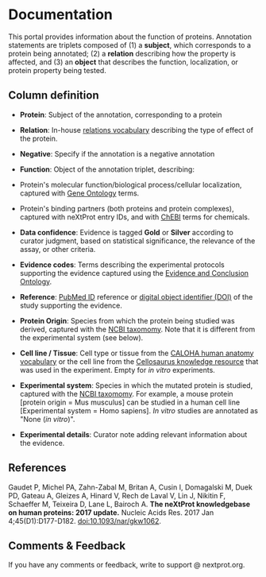 # Documentation

This portal provides information about the function of proteins. Annotation statements are triplets composed of (1) a **subject**, which corresponds to a protein being annotated; (2) a **relation** describing how the property is affected, and (3) an **object** that describes the function, localization, or protein property being tested.
 

## Column definition

* **Protein**: Subject of the annotation, corresponding to a protein 

* **Relation**: In-house [relations vocabulary](ftp://ftp.nextprot.org/pub/current_release/controlled_vocabularies/cv_modification_effect.obo) describing the type of effect of the protein. 

* **Negative**: Specify if the annotation is a negative annotation 

* **Function**: Object of the annotation triplet, describing: 
 * Protein's molecular function/biological process/cellular localization, captured with [Gene Ontology](http://www.geneontology.org/) terms.
 * Protein's binding partners (both proteins and protein complexes), captured with neXtProt entry IDs, and with [ChEBI](https://www.ebi.ac.uk/chebi/) terms for chemicals.

* **Data confidence**: Evidence is tagged **Gold** or **Silver** according to curator judgment, based on statistical significance, the relevance of the assay, or other criteria.

* **Evidence codes**: Terms describing the experimental protocols supporting the evidence captured using the [Evidence and Conclusion Ontology](http://evidenceontology.org/Welcome.html).

* **Reference**: [PubMed ID](http://www.ncbi.nlm.nih.gov/pubmed) reference or [digital object identifier (DOI)](https://www.doi.org/) of the study supporting the evidence. 

* **Protein Origin**: Species from which the protein being studied was derived, captured with the [NCBI taxomomy](https://www.ncbi.nlm.nih.gov/taxonomy). Note that it is different from the experimental system (see below).

* **Cell line / Tissue**: Cell type or tissue from the [CALOHA human anatomy vocabulary](ftp://ftp.nextprot.org/pub/current_release/controlled_vocabularies/caloha.obo) or the cell line from the [Cellosaurus knowledge resource](http://web.expasy.org/cellosaurus/) that was used in the experiment. Empty for *in vitro* experiments.

* **Experimental system**: Species in which the mutated protein is studied, captured with the [NCBI taxomomy](https://www.ncbi.nlm.nih.gov/taxonomy). For example, a mouse protein [protein origin = Mus musculus] can be studied in a human cell line [Experimental system = Homo sapiens]. *In vitro* studies are annotated as "None (*in vitro*)". 

* **Experimental details**: Curator note adding relevant information about the evidence.

## References

Gaudet P, Michel PA, Zahn-Zabal M, Britan A, Cusin I, Domagalski M, Duek PD, Gateau A, Gleizes A, Hinard V, Rech de Laval V, Lin J, Nikitin F, Schaeffer M, Teixeira D, Lane L, Bairoch A. **The neXtProt knowledgebase on human proteins: 2017 update.** Nucleic Acids Res. 2017 Jan 4;45(D1):D177-D182. [doi:10.1093/nar/gkw1062](http://dx.doi.org/10.1093/nar/gkw1062).

## Comments & Feedback
If you have any comments or feedback, write to support @ nextprot.org. 
